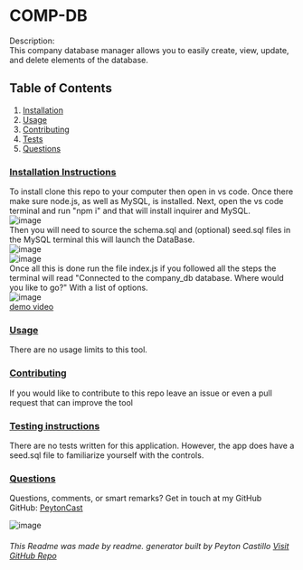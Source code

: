<!--TILE AND DESCRIPTION-->
  # **COMP-DB** 
  
  Description: <br>
  This company database manager allows you to easily create, view, update, and delete elements of the database. 
 
  <!--TABLE OF CONTENTS-->
   ## Table of Contents
  1. [Installation](#install)
  2. [Usage](#usage)
  3. [Contributing](#contribute)
  4. [Tests](#tests)
  5. [Questions](#questions)
 
  <!--INSTALLATION INSTRUCTIONS-->
   ### [Installation Instructions](install)
  To install clone this repo to your computer then open in vs code. 
  Once there make sure node.js, as well as MySQL, is installed. Next, open the vs code terminal and run "npm i" and that will install inquirer and MySQL.
  <br>
  ![image](https://user-images.githubusercontent.com/107663364/192278076-d5aaecf9-fd5b-4721-a722-cb0dece3e5aa.png)
  <br>
  Then you will need to source the schema.sql and (optional) seed.sql files in the MySQL terminal this will launch the DataBase.
  <br>
  ![image](https://user-images.githubusercontent.com/107663364/192278246-f9663446-f564-45eb-ac2a-a620bceba329.png)
  <br>
  ![image](https://user-images.githubusercontent.com/107663364/192278406-28238bb7-bfd0-46a2-a25c-7af2d23cd49e.png)
  <br>
  Once all this is done run the file index.js if you followed all the steps the terminal will read "Connected to the company_db database.
  Where would you like to go?" With a list of options.
  <br>
  ![image](https://user-images.githubusercontent.com/107663364/192277788-6de6ec17-2735-4dd5-b2d6-efee29b0bb92.png)
  <br>
  [demo video](https://drive.google.com/file/d/11r73Z6aRHhMufOY0lZPMcRbwUw5YwumT/view)
  <!--USAGE--> 
  ### [Usage](usage)
  There are no usage limits to this tool.
 
   
   <!--CONTRIBUTING-->
  ### [Contributing](contribute)
  If you would like to contribute to this repo leave an issue or even a pull request that can improve the tool
 
   <!--TESTS-->
  ### [Testing instructions](tests)
  There are no tests written for this application. However, the app does have a seed.sql file to familiarize yourself with the controls.
   <!--QUESTIONS-->
   ### [Questions](questions)
  Questions, comments, or smart remarks? Get in touch at my GitHub<br>
  GitHub: [PeytonCast](HTTPS:github.com/PeytonCast) <br>
  
  ![image](https://user-images.githubusercontent.com/107663364/192279924-dc86c1c2-87ca-4be4-b73b-1e789df15803.png)

     
  ###### This Readme was made by readme. generator built by Peyton Castillo [Visit GitHub Repo](https://github.com/PeytonCast/readme.generator)

